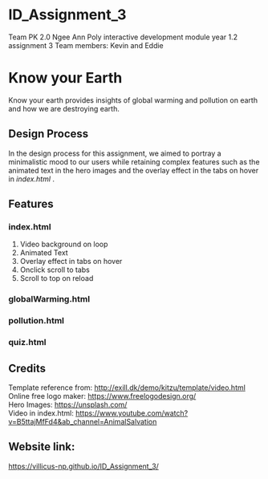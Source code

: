 # ID_Assignment_3
Team PK 2.0 Ngee Ann Poly interactive development module year 1.2 assignment 3 Team members: Kevin and Eddie

# Know your Earth
Know your earth provides insights of global warming and pollution on earth and how we are destroying earth.  

## Design Process
In the design process for this assignment, we aimed to portray a minimalistic mood to our users while retaining complex features such as the animated text in the hero images and the overlay effect in the tabs on hover in *index.html* .

## Features
### index.html
1. Video background on loop
2. Animated Text
3. Overlay effect in tabs on hover
4. Onclick scroll to tabs
5. Scroll to top on reload

### globalWarming.html

### pollution.html

### quiz.html

## Credits
Template reference from: http://exill.dk/demo/kitzu/template/video.html  
Online free logo maker: https://www.freelogodesign.org/  
Hero Images: https://unsplash.com/  
Video in index.html: https://www.youtube.com/watch?v=B5ttajMfFd4&ab_channel=AnimalSalvation

## Website link:
https://villicus-np.github.io/ID_Assignment_3/
